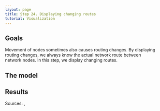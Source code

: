 ```yaml
---
layout: page
title: Step 24. Displaying changing routes
tutorial: Visualization
---
```


## Goals

Movement of nodes sometimes also causes routing changes. By displaying routing changes, 
we always know the actual network route between network nodes. In this step, we display 
changing routes.

## The model

## Results

Sources: <a srcfile="visualization/omnetpp.ini" />, <a srcfile="visualization/VisualizationH.ned" />
